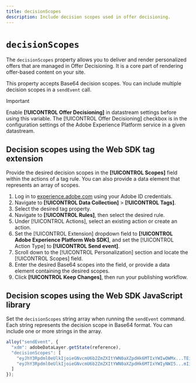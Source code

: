 ```yaml
---
title: decisionScopes
description: Include decision scopes used in offer decisioning.
---
```

# `decisionScopes`

The `decisionScopes` property allows you to deliver and render personalized offers that are managed in Offer Decisioning. It is a core part of rendering offer-based content on your site.

This property accepts Base64 decision scopes. You can include multiple decision scopes in a `sendEvent` call.

>[!IMPORTANT]
>
>Enable **[!UICONTROL Offer Decisioning]** in datastream settings before using this variable. The [!UICONTROL Offer Decisioning] checkbox is in the configuration settings of the Adobe Experience Platform service in a given datastream.

## Decision scopes using the Web SDK tag extension

Provide the desired decision scopes in the **[!UICONTROL Scopes]** field within the actions of a tag rule. You can also provide a data element that represents an array of scopes.

1. Log in to [experience.adobe.com](https://experience.adobe.com) using your Adobe ID credentials.
1. Navigate to **[!UICONTROL Data Collection]** > **[!UICONTROL Tags]**.
1. Select the desired tag property.
1. Navigate to **[!UICONTROL Rules]**, then select the desired rule.
1. Under [!UICONTROL Actions], select an existing action or create an action.
1. Set the [!UICONTROL Extension] dropdown field to **[!UICONTROL Adobe Experience Platform Web SDK]**, and set the [!UICONTROL Action Type] to **[!UICONTROL Send event]**.
1. Scroll down to the [!UICONTROL Personalization] section and locate the [!UICONTROL Scopes] field.
1. Enter the desired Base64 scopes into the field, or provide a data element containing the desired scopes.
1. Click **[!UICONTROL Keep Changes]**, then run your publishing workflow.

## Decision scopes using the Web SDK JavaScript library

Set the `decisionScopes` string array when running the `sendEvent` command. Each string represents the decision scope in Base64 format. You can include one or more strings in the array.

```js
alloy("sendEvent", {
  "xdm": adobeDataLayer.getState(reference),
  "decisionScopes": [
    "eyJhY3Rpdml0eUlkIjoieGNvcmU6b2ZmZXItYWN0aXZpdHk6MTIxYWIwOWMx...TEifQ==",
    "eyJhY3Rpdml0eUlkIjoieGNvcmU6b2ZmZXItYWN0aXZpdHk6MTIxYWIyNWI5...mIifQ=="
  ]
});
```

